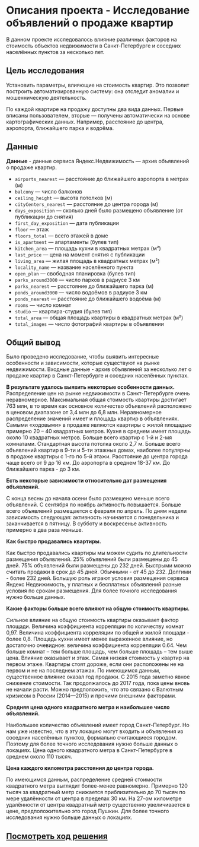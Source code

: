 # Описания проекта - Исследование объявлений о продаже квартир

В данном проекте исследовалось влияние различных факторов на стоимость объектов недвижимости в Санкт-Петербурге и соседних населённых пунктов за несколько лет.

## Цель исследования 

Установить параметры, влияющие на стоимость квартир. Это позволит построить автоматизированную систему: она отследит аномалии и мошенническую деятельность. 

По каждой квартире на продажу доступны два вида данных. Первые вписаны пользователем, вторые — получены автоматически на основе картографических данных. Например, расстояние до центра, аэропорта, ближайшего парка и водоёма. 

## Данные

**Данные** - данные сервиса Яндекс.Недвижимость — архив объявлений о продаже квартир. 

* `airports_nearest` — расстояние до ближайшего аэропорта в метрах (м)
* `balcony` — число балконов
* `ceiling_height` — высота потолков (м)
* `cityCenters_nearest` — расстояние до центра города (м)
* `days_exposition` — сколько дней было размещено объявление (от публикации до снятия)
* `first_day_exposition` — дата публикации
* `floor` — этаж
* `floors_total` — всего этажей в доме
* `is_apartment` — апартаменты (булев тип)
* `kitchen_area` — площадь кухни в квадратных метрах (м²)
* `last_price` — цена на момент снятия с публикации
* `living_area` — жилая площадь в квадратных метрах (м²)
* `locality_name` — название населённого пункта
* `open_plan` — свободная планировка (булев тип)
* `parks_around3000` — число парков в радиусе 3 км
* `parks_nearest` — расстояние до ближайшего парка (м)
* `ponds_around3000` — число водоёмов в радиусе 3 км
* `ponds_nearest` — расстояние до ближайшего водоёма (м)
* `rooms` — число комнат
* `studio` — квартира-студия (булев тип)
* `total_area` — общая площадь квартиры в квадратных метрах (м²)
* `total_images` — число фотографий квартиры в объявлении



## Общий вывод
Было проведено исследование, чтобы выявить интересные особенности и зависимости, которые существуют на рынке недвижимости. Входные данные - архив объявлений за несколько лет о продаже квартир в Санкт-Петербурге и соседних населённых пунктах.

**В результате удалось выявить некоторые особенности данных.**
Распределение цен на рынке недвижимости в Санкт-Петербурге очень неравномерное. Максимальная общая стоимость квартиры достигает 763 млн, в то время как основное количество объявлений расположено в ценовом диапазоне от 3,4 млн до 6,8 млн. Неравномерное распределение значений имеет и площадь квартир в объявлениях. Самыми «ходовыми» в продаже являются квартиры с жилой площадью примерно 20 – 40 квадратных метров. Кухня в среднем имеет площадь около 10 квадратных метров. Больше всего квартир с 1-й и 2-мя комнатами. Стандартная высота потолка около 2,7 м. Больше всего объявлений квартир в 9-ти и 5-ти этажных домах, наиболее популярны в продаже квартиры с 1-го по 5-й этажи. Расстояние до центра города чаще всего от 9 до 16 км. До аэропорта в среднем 18-37 км. До ближайшего парка - до 3 км.

**Есть некоторые зависимости относительно дат размещения объявлений.**

С конца весны до начала осени было размещено меньше всего объявлений. С сентября по ноябрь активность повышается. Больше всего объявлений размещается с февраля по апрель. По дням недели зависимость следующая: активность начинается с понедельника и заканчивается в пятницу. В субботу и воскресенье активность примерно в два раза меньше.

**Как быстро продавались квартиры.**

Как быстро продавались квартиры мы можем судить по длительности размещения объявлений. 25% объявлений были размещены до 45 дней. 75% объявлений были размещены до 232 дней. Быстрыми можно считать продажи в срок до 45 дней. Обычными - от 45 до 232. Долгими - более 232 дней. Большую роль играют условия размещения сервиса Яндекс Недвижимость, у платных и бесплатных объявлений разные условия по срокам размещения. Для более точного исследования нужно больше данных.

**Какие факторы больше всего влияют на общую стоимость квартиры.**

Сильное влияние на общую стоимость квартиры оказывает фактор площади. Величина коэффициента корреляции по количеству комнат 0,97. Величина коэффициента корреляции по общей и жилой площади - более 0,8. Площадь кухни имеет менее выраженное влияние, но достаточно очевидное: величина коэффициента корреляции 0.64. Чем больше комнат – тем больше площадь, чем больше площадь – тем выше цена.
Влияние оказывает и этаж. Самая низкая стоимость у квартир на первом этаже. Квартиры стоят дороже, если они расположены не на первом и не на последнем этажах. По имеющимся данным, существенное влияние оказал год продажи. С 2015 года заметно явное снижение стоимости. Так продолжалось до 2017 года, пока цены вновь не начали расти. Можно предположить, что это связано с Валютным кризисом в России (2014—2015) и прочими внешними факторами.

**Средняя цена одного квадратного метра и наибольшее число объявлений.**

Наибольшее количество объявлений имеет город Санкт-Петербург. Но нам уже известно, что в эту локацию могут входить и объявления из соседних населённых пунктов, формально считающиеся городом. Поэтому для более точного исследования нужно больше данных о локациях. Цена одного квадратного метра в Санкт-Петербурге в среднем около 110 тысяч.

**Цена каждого километра расстояния до центра города.**

По имеющимся данным, распределение средней стоимости квадратного метра выглядит более-менее равномерно. Примерно 120 тысяч за квадратный метр снижается приблизительно до 70 тысяч по мере удалённости от центра в пределах 30 км. На 27-ом километре удалённости от центра квадратный метр существенно увеличивается в цене, предположительно это город Пушкин. Для более точного исследования нужно больше данных о локациях.

## [Посмотреть ход решения](https://github.com/AlexSidelnikov/Yandex-Practicum/blob/main/3.%20%D0%9F%D1%80%D0%BE%D0%B4%D0%B0%D0%B6%D0%B0%20%D0%BA%D0%B2%D0%B0%D1%80%D1%82%D0%B8%D1%80%20%D0%B2%20%D0%A1%D0%B0%D0%BD%D0%BA%D1%82-%D0%9F%D0%B5%D1%82%D0%B5%D1%80%D0%B1%D1%83%D1%80%D0%B3%D0%B5%20%E2%80%94%20%D0%B0%D0%BD%D0%B0%D0%BB%D0%B8%D0%B7%20%D1%80%D1%8B%D0%BD%D0%BA%D0%B0%20%D0%BD%D0%B5%D0%B4%D0%B2%D0%B8%D0%B6%D0%B8%D0%BC%D0%BE%D1%81%D1%82%D0%B8./3.%20%D0%9F%D1%80%D0%BE%D0%B4%D0%B0%D0%B6%D0%B0%20%D0%BA%D0%B2%D0%B0%D1%80%D1%82%D0%B8%D1%80%20%D0%B2%20%D0%A1%D0%B0%D0%BD%D0%BA%D1%82-%D0%9F%D0%B5%D1%82%D0%B5%D1%80%D0%B1%D1%83%D1%80%D0%B3%D0%B5%20%E2%80%94%20%D0%B0%D0%BD%D0%B0%D0%BB%D0%B8%D0%B7%20%D1%80%D1%8B%D0%BD%D0%BA%D0%B0%20%D0%BD%D0%B5%D0%B4%D0%B2%D0%B8%D0%B6%D0%B8%D0%BC%D0%BE%D1%81%D1%82%D0%B8.ipynb)
